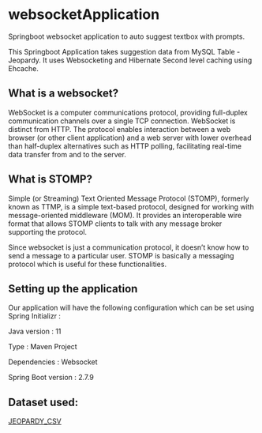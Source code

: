 # websocketApplication
Springboot websocket application to auto suggest textbox with prompts.

This Springboot Application takes suggestion data from MySQL Table -Jeopardy.
It uses Websocketing and Hibernate Second level caching using Ehcache.

## What is a websocket?
WebSocket is a computer communications protocol, providing full-duplex communication channels over a single TCP connection. WebSocket is distinct from HTTP. The protocol enables interaction between a web browser (or other client application) and a web server with lower overhead than half-duplex alternatives such as HTTP polling, facilitating real-time data transfer from and to the server.

## What is STOMP?
Simple (or Streaming) Text Oriented Message Protocol (STOMP), formerly known as TTMP, is a simple text-based protocol, designed for working with message-oriented middleware (MOM). It provides an interoperable wire format that allows STOMP clients to talk with any message broker supporting the protocol.

Since websocket is just a communication protocol, it doesn’t know how to send a message to a particular user. STOMP is basically a messaging protocol which is useful for these functionalities.

## Setting up the application
Our application will have the following configuration which can be set using Spring Initializr :

Java version : 11

Type : Maven Project

Dependencies : Websocket

Spring Boot version : 2.7.9

## Dataset used: 
[JEOPARDY_CSV](https://drive.google.com/file/d/0BwT5wj_P7BKXUl9tOUJWYzVvUjA/view?resourcekey=0-uFrn8bQkUfSCvJlmtKGCdQ)

